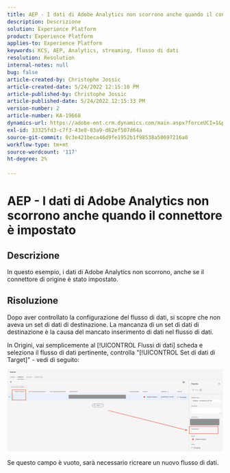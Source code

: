 ```yaml
---
title: AEP - I dati di Adobe Analytics non scorrono anche quando il connettore è impostato
description: Descrizione
solution: Experience Platform
product: Experience Platform
applies-to: Experience Platform
keywords: KCS, AEP, Analytics, streaming, flusso di dati
resolution: Resolution
internal-notes: null
bug: false
article-created-by: Christophe Jossic
article-created-date: 5/24/2022 12:15:10 PM
article-published-by: Christophe Jossic
article-published-date: 5/24/2022 12:15:33 PM
version-number: 2
article-number: KA-19668
dynamics-url: https://adobe-ent.crm.dynamics.com/main.aspx?forceUCI=1&pagetype=entityrecord&etn=knowledgearticle&id=a9ac5123-5bdb-ec11-a7b6-0022480b01c6
exl-id: 33325fd3-c7f3-43e8-83a9-d62ef507d64a
source-git-commit: 0c3e421beca46d9fe1952b1f98538a50697216a0
workflow-type: tm+mt
source-wordcount: '117'
ht-degree: 2%

---
```


# AEP - I dati di Adobe Analytics non scorrono anche quando il connettore è impostato

## Descrizione


In questo esempio, i dati di Adobe Analytics non scorrono, anche se il connettore di origine è stato impostato.


## Risoluzione


Dopo aver controllato la configurazione del flusso di dati, si scopre che non aveva un set di dati di destinazione. La mancanza di un set di dati di destinazione è la causa del mancato inserimento di dati nel flusso di dati.

In Origini, vai semplicemente al [!UICONTROL Flussi di dati] scheda e seleziona il flusso di dati pertinente, controlla &quot;[!UICONTROL Set di dati di Target]&quot; - vedi di seguito:

![](assets/6dcf5ee4-5adb-ec11-a7b6-0022480b01c6.png)



















Se questo campo è vuoto, sarà necessario ricreare un nuovo flusso di dati.
